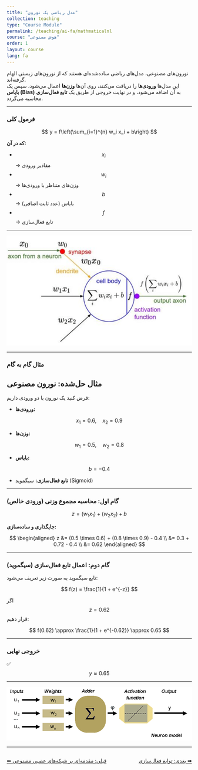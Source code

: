 ```yaml
---
title: "مدل ریاضی یک نورون"
collection: teaching
type: "Course Module"
permalink: /teaching/ai-fa/mathmaticalnl
course: "هوش مصنوعی"
order: 1
layout: course
lang: fa
---
```


نورون‌های مصنوعی، مدل‌های ریاضی ساده‌شده‌ای هستند که از نورون‌های زیستی الهام گرفته‌اند.  
این مدل‌ها **ورودی‌ها** را دریافت می‌کنند، روی آن‌ها **وزن‌ها** اعمال می‌شود، سپس یک **بایاس (Bias)** به آن اضافه می‌شود، و در نهایت خروجی از طریق یک **تابع فعال‌سازی** محاسبه می‌گردد.

---

### فرمول کلی

$$
y = f\left(\sum_{i=1}^{n} w_i x_i + b\right)
$$

**که در آن:**
- $$ x_i $$ → مقادیر ورودی  
- $$ w_i $$ → وزن‌های متناظر با ورودی‌ها  
- $$ b $$ → بایاس (عدد ثابت اضافی)  
- $$ f $$ → تابع فعال‌سازی  

---

![فرمول کلی](/images/ai3.png)

---

### مثال گام به گام
## مثال حل‌شده: نورون مصنوعی

فرض کنید یک نورون با دو ورودی داریم:

- **ورودی‌ها:**

$$
x_1 = 0.6, \quad x_2 = 0.9
$$

- **وزن‌ها:**

$$
w_1 = 0.5, \quad w_2 = 0.8
$$

- **بایاس:**

$$
b = -0.4
$$

- **تابع فعال‌سازی:** سیگموید (Sigmoid)

---

### گام اول: محاسبه مجموع وزنی (ورودی خالص)

$$
z = (w_1 x_1) + (w_2 x_2) + b
$$

**جایگذاری و ساده‌سازی:**

$$
\begin{aligned}
z &= (0.5 \times 0.6) + (0.8 \times 0.9) - 0.4 \\
  &= 0.3 + 0.72 - 0.4 \\
  &= 0.62
\end{aligned}
$$

---

### گام دوم: اعمال تابع فعال‌سازی (سیگموید)

تابع سیگموید به صورت زیر تعریف می‌شود:

$$
f(z) = \frac{1}{1 + e^{-z}}
$$

اگر $$ z = 0.62 $$ قرار دهیم:

$$
f(0.62) \approx \frac{1}{1 + e^{-0.62}} \approx 0.65
$$

---

### خروجی نهایی

✅
$$
y \approx 0.65
$$

---

![مدل نورون مصنوعی](/images/ai4.png)

---

<div class="lesson-nav" style="display:flex; justify-content:space-between; margin-top:2em;">
  <a class="btn btn--inverse" href="{{ '/teaching/ai/introduction-fa' | relative_url }}">⬅︎ قبلی: مقدمه‌ای بر شبکه‌های عصبی مصنوعی </a>
  <a class="btn btn--primary" href="{{ '/teaching/ai/activation-functions-fa' | relative_url }}">بعدی: توابع فعال‌سازی ➡︎</a>
</div>
